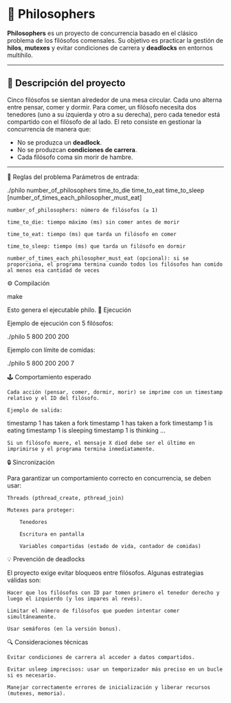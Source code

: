 # 🍝 Philosophers

**Philosophers** es un proyecto de concurrencia basado en el clásico problema de los filósofos comensales. Su objetivo es practicar la gestión de **hilos**, **mutexes** y evitar condiciones de carrera y **deadlocks** en entornos multihilo.

---

## 📌 Descripción del proyecto

Cinco filósofos se sientan alrededor de una mesa circular. Cada uno alterna entre pensar, comer y dormir. Para comer, un filósofo necesita dos tenedores (uno a su izquierda y otro a su derecha), pero cada tenedor está compartido con el filósofo de al lado. El reto consiste en gestionar la concurrencia de manera que:

- No se produzca un **deadlock**.
- No se produzcan **condiciones de carrera**.
- Cada filósofo coma sin morir de hambre.

---

🧠 Reglas del problema
Parámetros de entrada:

./philo number_of_philosophers time_to_die time_to_eat time_to_sleep [number_of_times_each_philosopher_must_eat]

    number_of_philosophers: número de filósofos (≥ 1)

    time_to_die: tiempo máximo (ms) sin comer antes de morir

    time_to_eat: tiempo (ms) que tarda un filósofo en comer

    time_to_sleep: tiempo (ms) que tarda un filósofo en dormir

    number_of_times_each_philosopher_must_eat (opcional): si se proporciona, el programa termina cuando todos los filósofos han comido al menos esa cantidad de veces

⚙️ Compilación

make

Esto genera el ejecutable philo.
🚀 Ejecución

Ejemplo de ejecución con 5 filósofos:

./philo 5 800 200 200

Ejemplo con límite de comidas:

./philo 5 800 200 200 7

🕹️ Comportamiento esperado

    Cada acción (pensar, comer, dormir, morir) se imprime con un timestamp relativo y el ID del filósofo.

    Ejemplo de salida:

timestamp 1 has taken a fork
timestamp 1 has taken a fork
timestamp 1 is eating
timestamp 1 is sleeping
timestamp 1 is thinking
...

    Si un filósofo muere, el mensaje X died debe ser el último en imprimirse y el programa termina inmediatamente.

🔒 Sincronización

Para garantizar un comportamiento correcto en concurrencia, se deben usar:

    Threads (pthread_create, pthread_join)

    Mutexes para proteger:

        Tenedores

        Escritura en pantalla

        Variables compartidas (estado de vida, contador de comidas)

💡 Prevención de deadlocks

El proyecto exige evitar bloqueos entre filósofos. Algunas estrategias válidas son:

    Hacer que los filósofos con ID par tomen primero el tenedor derecho y luego el izquierdo (y los impares al revés).

    Limitar el número de filósofos que pueden intentar comer simultáneamente.

    Usar semáforos (en la versión bonus).

🔍 Consideraciones técnicas

    Evitar condiciones de carrera al acceder a datos compartidos.

    Evitar usleep imprecisos: usar un temporizador más preciso en un bucle si es necesario.

    Manejar correctamente errores de inicialización y liberar recursos (mutexes, memoria).
